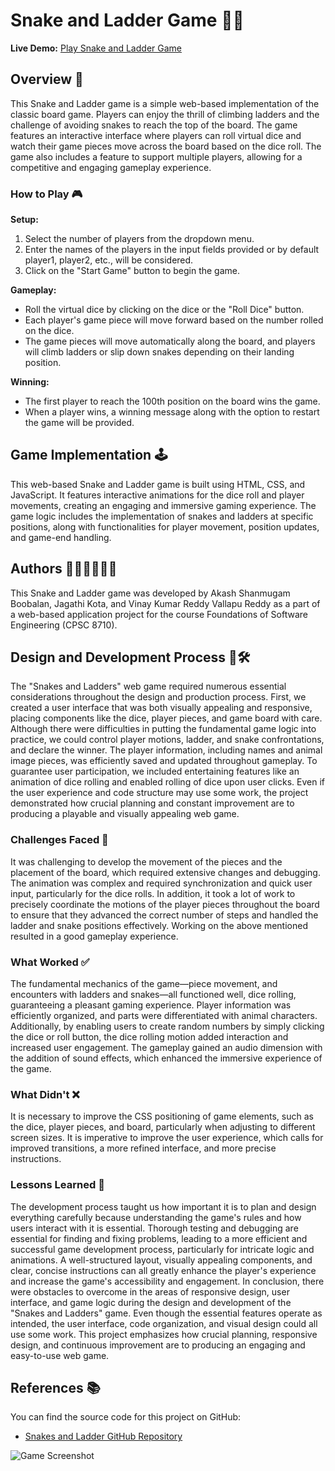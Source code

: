 # Snake and Ladder Game 🐍🎲

**Live Demo:** [Play Snake and Ladder Game](https://sbakash.github.io/cpsc8710/)

## Overview 📜
This Snake and Ladder game is a simple web-based implementation of the classic board game. Players can enjoy the thrill of climbing ladders and the challenge of avoiding snakes to reach the top of the board. The game features an interactive interface where players can roll virtual dice and watch their game pieces move across the board based on the dice roll. The game also includes a feature to support multiple players, allowing for a competitive and engaging gameplay experience.

### How to Play 🎮

**Setup:**
1. Select the number of players from the dropdown menu.
2. Enter the names of the players in the input fields provided or by default player1, player2, etc., will be considered.
3. Click on the "Start Game" button to begin the game.

**Gameplay:**
- Roll the virtual dice by clicking on the dice or the "Roll Dice" button.
- Each player's game piece will move forward based on the number rolled on the dice.
- The game pieces will move automatically along the board, and players will climb ladders or slip down snakes depending on their landing position.

**Winning:**
- The first player to reach the 100th position on the board wins the game.
- When a player wins, a winning message along with the option to restart the game will be provided.

## Game Implementation 🕹️
This web-based Snake and Ladder game is built using HTML, CSS, and JavaScript. It features interactive animations for the dice roll and player movements, creating an engaging and immersive gaming experience. The game logic includes the implementation of snakes and ladders at specific positions, along with functionalities for player movement, position updates, and game-end handling.

## Authors 👨‍💻👩‍💻👨‍💻
This Snake and Ladder game was developed by Akash Shanmugam Boobalan, Jagathi Kota, and Vinay Kumar Reddy Vallapu Reddy as a part of a web-based application project for the course Foundations of Software Engineering (CPSC 8710).

## Design and Development Process 🎨🛠️
The "Snakes and Ladders" web game required numerous essential considerations throughout the design and production process. First, we created a user interface that was both visually appealing and responsive, placing components like the dice, player pieces, and game board with care. Although there were difficulties in putting the fundamental game logic into practice, we could control player motions, ladder, and snake confrontations, and declare the winner. The player information, including names and animal image pieces, was efficiently saved and updated throughout gameplay. To guarantee user participation, we included entertaining features like an animation of dice rolling and enabled rolling of dice upon user clicks. Even if the user experience and code structure may use some work, the project demonstrated how crucial planning and constant improvement are to producing a playable and visually appealing web game.

### Challenges Faced 🚧
It was challenging to develop the movement of the pieces and the placement of the board, which required extensive changes and debugging. The animation was complex and required synchronization and quick user input, particularly for the dice rolls. In addition, it took a lot of work to precisely coordinate the motions of the player pieces throughout the board to ensure that they advanced the correct number of steps and handled the ladder and snake positions effectively. Working on the above mentioned resulted in a good gameplay experience.

### What Worked ✅
The fundamental mechanics of the game—piece movement, and encounters with ladders and snakes—all functioned well, dice rolling, guaranteeing a pleasant gaming experience. Player information was efficiently organized, and parts were differentiated with animal characters. Additionally, by enabling users to create random numbers by simply clicking the dice or roll button, the dice rolling motion added interaction and increased user engagement. The gameplay gained an audio dimension with the addition of sound effects, which enhanced the immersive experience of the game.

### What Didn't ❌
It is necessary to improve the CSS positioning of game elements, such as the dice, player pieces, and board, particularly when adjusting to different screen sizes. It is imperative to improve the user experience, which calls for improved transitions, a more refined interface, and more precise instructions.

### Lessons Learned 🧐
The development process taught us how important it is to plan and design everything carefully because understanding the game's rules and how users interact with it is essential. Thorough testing and debugging are essential for finding and fixing problems, leading to a more efficient and successful game development process, particularly for intricate logic and animations. A well-structured layout, visually appealing components, and clear, concise instructions can all greatly enhance the player's experience and increase the game's accessibility and engagement. In conclusion, there were obstacles to overcome in the areas of responsive design, user interface, and game logic during the design and development of the "Snakes and Ladders" game. Even though the essential features operate as intended, the user interface, code organization, and visual design could all use some work. This project emphasizes how crucial planning, responsive design, and continuous improvement are to producing an engaging and easy-to-use web game.

## References 📚

You can find the source code for this project on GitHub:

- [Snakes and Ladder GitHub Repository](https://github.com/jahid28/Games/tree/main/SnakesAndLadder)

![Game Screenshot](https://github.com/sbakash/cpsc8710/assets/21110131/e50a8108-95f3-4a42-96e9-e300f5476916)



